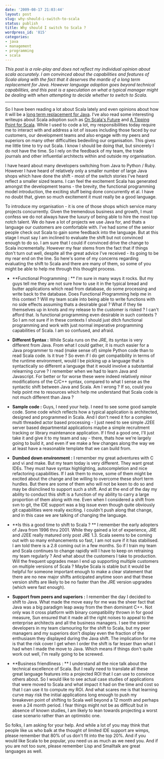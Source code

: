 ```yaml
---
date: '2009-08-17 21:03:44'
layout: post
slug: why-should-i-switch-to-scala
status: publish
title: Why should I switch to Scala ?
wordpress_id: '815'
categories:
- java
- management
- programming
- scala
---
```


_This post is a role-play and does not reflect my individual opinion about scala accurately. I am convinced about the capabilities and features of Scala along with the fact that it deserves the mantle of a long term replacement for Java. However language adoption goes beyond technical capabilities, and this post is a speculation on what a typical manager might be dealing with when attempting to decide whether to switch to Scala._



* * *




So I have been reading a lot about Scala lately and even opinions about how it will be a [long term replacement for Java](http://macstrac.blogspot.com/2009/04/scala-as-long-term-replacement-for.html). I've also read some interesting writeups about Scala adoption such as [On Scala's Future](http://antoniocangiano.com/2009/08/07/on-scalas-future/) and [A Tipping Point for Scala](http://fupeg.blogspot.com/2009/08/tipping-point-for-scala.html). While I used to code a lot, my responsibilities today require me to interact with and address a lot of issues including those faced by our customers, our development teams and also engage with my peers and superiors on many other difficulties bedeviling our organisation. This gives me little time to try out Scala. I know I should be doing that, but sincerely I do not have the time. So I rely on the feedback of my team, the trade journals and other influential architects within and outside my organisation.

I have heard about many developers switching from Java to Python / Ruby. However I have heard of relatively only a smaller number of large Java shops which have done the shift - most of the switch stories I've heard reflect a smaller sized teams. I can feel the excitement Scala has generated amongst the development teams - the brevity, the functional programming model introduction, the exciting stuff being done concurrently et al. I have no doubt that, given so much excitement it must really be a good language. 

To introduce my organisation - it is one of those shops which service many projects concurrently. Given the tremendous business and growth, I must confess we do not always have the luxury of being able to hire the most top notch talent. We do have a lot of projects we use Java for, and thats a language our customers are comfortable with. I've had some of the senior people check out Scala to gain some feedback into the language. But at this stage I must say I am inclined to evaluate the shift but not convinced enough to do so. I am sure that I could if convinced drive the change to Scala incrementally.  However my fear stems from the fact that if things don't turn out well, despite all the great advice I've received - its going to be my rear end on the line. So here's some of my concerns regarding evaluating the shift to Scala and there are many of them, so some of you might be able to help me through this thought process.




	
  * **Functional Programming : ** I'm sure in many ways it rocks. But my guys tell me they are not sure how to use it in the typical bread and butter applications which read from database, do some processing and write back to the database. Does Functional Programming help me in this context ? Will my team scale into being able to write functions with no side effects assuming thats a desirable goal ? What if they tie themselves up in knots and my release to the customer is risked ? I can't afford that. Is functional programming even desirable in such contexts ? So I am not sure if in these contexts I should just ditch functional programming and work with just normal imperative programming capabilities of Scala. I am so confused, and afraid.

	
  * **Different Syntax :** While Scala runs on the JRE, its syntax is very different from Java. From what I could gather, it is much easier for a Java programmer to read (make sense of) simple Python code than to read Scala code. Is it true ? So even if I do get compatibility in terms of the runtime environment, would I be picking up a language that is syntactically so different a language that it would involve a substantial relearning curve ? I remember when we had to learn Java and Javascript. For better or for worse these were indeed relatively minor modifications of the C/C++ syntax, compared to what I sense as the syntactic shift between Java and Scala. Am I wrong ? If so, could you help point me to resources which help me understand that Scala code is not much different than Java ?

	
  * **Sample code :** Guys, I need your help. I need to see some good sample code. Some code which reflects how a typical application is architected, designed and programmed in Scala. And I don't need it for a complex multi threaded actor based processing - I just need to see simple J2EE server based departmental applications maybe a simple recruitment tracking or library maintenance application. If I find a good one, I'll just take it and give it to my team and say - there, thats how we're largely going to build it, and even if we make a few changes along the way we at least have a reasonable template that we can build from.

	
  * **Dumbed down environment :** I remember my great adventures with C and vi and make. But my team today is very different. They want great IDEs. They must have syntax highlighting, autocompletion and nice refactoring capabilities. If I ask them to move, some of them might be excited about the change and be willing to overcome these short term hurdles. But there are some of them who will not be keen to do so and may be disinclined to support such a shift. And at the end of the day my ability to conduct this shift is a function of my ability to carry a large proportion of them along with me. Even when I considered a shift from svn to git, the IDE support was a big issue even though quite obviously git capabilities were really exciting. I couldn't push along that change, and in this case we are talking of changing the language.

	
  * **Is this a good time to shift to Scala ? ** I remember the early adopters of Java from 1996 thru 2001. While they gained a lot of experience, JRE and J2EE really matured only post JRE 1.3. Scala seems to be coming out with so many enhancements so fast, I am not sure if it has stabilised. I am told there is a 2.8 coming out in a few months. So if I train my team and Scala continues to change rapidly will I have to keep on retraining my team regularly ? And what about the customers I take to production. Will the frequent upgrades mean I end up supporting multiple customers on multiple versions of Scala ? Maybe Scala is stable but it would be helpful for someone important enough to make a clear statement that there are no new major shifts anticipated anytime soon and that these version shifts are likely to be no faster than the JRE version upgrades (which were fast enough).

	
  * **Support from peers and superiors :** I remember the day I decided to shift to Java. What made the move easy for me was the sheer fact that Java was a big paradigm leap away from the then dominant C++. Not only was it cross platform with binary compatibility thrown in for good measure, Sun ensured that it made all the right noises to appeal to the enterprise architects and all the business managers. I see the senior developers in my team clamouring for the shift to Scala, but my peer managers and my superiors don't display even the fraction of the enthusiasm they displayed during the Java shift. The implication for me is that the risk cover I get when I order the shift is far lesser than what I had when I made the move to Java. Which means if things don't quite work out well, I'm really going to be screwed.

	
  * **Business friendliness : ** I understand all the nice talk about the technical excellence of Scala. But I really need to translate all these great language features into a projected ROI that I can use to convince others about. So I would like to see actual case studies of applications that were moved to Scala and what impact it had on the time and cost so that I can use it to compute my ROI. And what scares me is that learning curve may risk the initial applications long enough to push my breakeven point of shifting to Scala well beyond a 12 month and perhaps even a 24 month period. I fear things might not be as difficult but in absence of known studies, I am likely to lean towards projecting a worst case scenario rather than an optimistic one.



So folks, I am asking for your help. And while a lot of you may think that people like us who balk at the thought of limited IDE support are wimps, please remember that 80% of us don't fit into the top 20%. And if you would like Scala to be popular, you need us as much as we need you. And if you are not too sure, please remember Lisp and Smalltalk are great languages as well.

